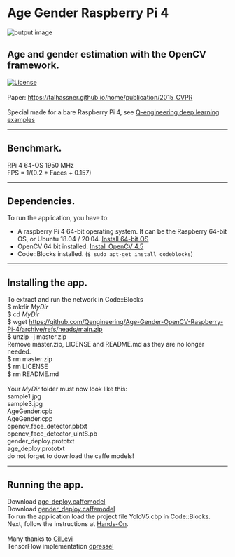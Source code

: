 # Age Gender Raspberry Pi 4
![output image]( https://qengineering.eu/images/AgeGender3.jpg )
## Age and gender estimation with the OpenCV framework. <br/>
[![License](https://img.shields.io/badge/License-BSD%203--Clause-blue.svg)](https://opensource.org/licenses/BSD-3-Clause)<br/><br/>
Paper: https://talhassner.github.io/home/publication/2015_CVPR<br/><br/>
Special made for a bare Raspberry Pi 4, see [Q-engineering deep learning examples](https://qengineering.eu/deep-learning-examples-on-raspberry-32-64-os.html)

------------

## Benchmark.
RPi 4 64-OS 1950 MHz <br/>
FPS = 1/(0.2 * Faces + 0.157)

------------

## Dependencies.
To run the application, you have to:
- A raspberry Pi 4 64-bit operating system. It can be the Raspberry 64-bit OS, or Ubuntu 18.04 / 20.04. [Install 64-bit OS](https://qengineering.eu/install-raspberry-64-os.html) <br/>
- OpenCV 64 bit installed. [Install OpenCV 4.5](https://qengineering.eu/install-opencv-4.5-on-raspberry-64-os.html) <br/>
- Code::Blocks installed. (```$ sudo apt-get install codeblocks```)

------------

## Installing the app.
To extract and run the network in Code::Blocks <br/>
$ mkdir *MyDir* <br/>
$ cd *MyDir* <br/>
$ wget https://github.com/Qengineering/Age-Gender-OpenCV-Raspberry-Pi-4/archive/refs/heads/main.zip <br/>
$ unzip -j master.zip <br/>
Remove master.zip, LICENSE and README.md as they are no longer needed. <br/> 
$ rm master.zip <br/>
$ rm LICENSE <br/>
$ rm README.md <br/> <br/>
Your *MyDir* folder must now look like this: <br/> 
sample1.jpg <br/>
sample3.jpg <br/>
AgeGender.cpb <br/>
AgeGender.cpp <br/>
opencv_face_detector.pbtxt <br/>
opencv_face_detector_uint8.pb <br/>
gender_deploy.prototxt <br/>
age_deploy.prototxt <br/>
do not forget to download the caffe models!

------------

## Running the app.
Download [age_deploy.caffemodel](https://drive.google.com/file/d/1pNDFo7WBcf4fo5DefGEbM01TJP8_z5H5/view?usp=sharing) <br/>
Download [gender_deploy.caffemodel](https://drive.google.com/file/d/1X8_2hTEUGculDA9gt_pIyTV31CNew8_b/view?usp=sharing) <br/>
To run the application load the project file YoloV5.cbp in Code::Blocks.<br/> 
Next, follow the instructions at [Hands-On](https://qengineering.eu/deep-learning-examples-on-raspberry-32-64-os.html#HandsOn).<br/><br/>
Many thanks to [GilLevi](https://github.com/GilLevi/AgeGenderDeepLearning) <br/>
TensorFlow implementation [dpressel](https://github.com/dpressel/rude-carnie)

